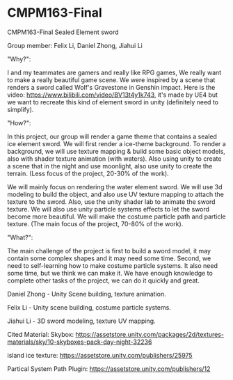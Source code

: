 # CMPM163-Final
CMPM163-Final Sealed Element sword

Group member: Felix Li, Daniel Zhong, Jiahui Li

"Why?":

I and my teammates are gamers and really like RPG games, We really want to make a really beautiful game scene. We were inspired by a scene that renders a sword called Wolf's Gravestone in Genshin impact. Here is the video: https://www.bilibili.com/video/BV13t4y1k743, it's made by UE4 but we want to recreate this kind of element sword in unity (definitely need to simplify).

"How?":

In this project, our group will render a game theme that contains a sealed ice element sword. We will first render a ice-theme background. To render a background, we will use texture mapping & build some basic object models, also with shader texture animation (with waters). Also using unity to create a scene that in the night and use moonlight, also use unity to create the terrain. (Less focus of the project, 20-30% of the work).

We will mainly focus on rendering the water element sword. We will use 3d modeling to build the object, and also use UV texture mapping to attach the texture to the sword. Also, use the unity shader lab to animate the sword texture. We will also use unity particle systems effects to let the sword become more beautiful. We will make the costume particle path and particle texture. (The main focus of the project, 70-80% of the work).

"What?":

The main challenge of the project is first to build a sword model, it may contain some complex shapes and it may need some time. Second, we need to self-learning how to make costume particle systems. It also need some time, but we think we can make it. We have enough knowledge to complete other tasks of the project, we can do it quickly and great.

Daniel Zhong - Unity Scene building, texture animation.

Felix Li - Unity scene building, costume particle systems.

Jiahui Li - 3D sword modeling, texture UV mapping.

Cited Material: Skybox: https://assetstore.unity.com/packages/2d/textures-materials/sky/10-skyboxes-pack-day-night-32236 

island ice texture: https://assetstore.unity.com/publishers/25975 

Partical System Path Plugin: https://assetstore.unity.com/publishers/12

